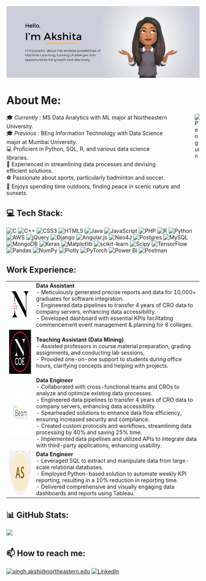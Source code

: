 ![Akshita_SIngh Banner Image](./Banner.png)


# About Me:
  <div  style="float:right; margin-bottom: 50px;"><img align= "right" src="https://condaluna.com/assets/stickers/work.gif" alt="Penguin" width="18%"/> </div>
🎓 <i>Currently </i>: MS Data Analytics with ML major at Northeastern University. </br>
      🎓 <i>Previous </i>: BEng Information Technology with Data Science major at Mumbai University.</br>
      💻 Proficient in Python, SQL, R, and various data science libraries.</br>
      💼 Experienced in streamlining data processes and devising efficient solutions.</br>
      ⚽ Passionate about sports, particularly badminton and soccer.</br>
      🌄 Enjoys spending time outdoors, finding peace in scenic nature and sunsets.</br>


## 💻 Tech Stack:
![C](https://img.shields.io/badge/c-%2300599C.svg?style=flat&logo=c&logoColor=white) ![C++](https://img.shields.io/badge/c++-%2300599C.svg?style=flat&logo=c%2B%2B&logoColor=white) ![CSS3](https://img.shields.io/badge/css3-%231572B6.svg?style=flat&logo=css3&logoColor=white) ![HTML5](https://img.shields.io/badge/html5-%23E34F26.svg?style=flat&logo=html5&logoColor=white) ![Java](https://img.shields.io/badge/java-%23ED8B00.svg?style=flat&logo=openjdk&logoColor=white) ![JavaScript](https://img.shields.io/badge/javascript-%23323330.svg?style=flat&logo=javascript&logoColor=%23F7DF1E) ![PHP](https://img.shields.io/badge/php-%23777BB4.svg?style=flat&logo=php&logoColor=white) ![R](https://img.shields.io/badge/r-%23276DC3.svg?style=flat&logo=r&logoColor=white) ![Python](https://img.shields.io/badge/python-3670A0?style=flat&logo=python&logoColor=ffdd54) ![AWS](https://img.shields.io/badge/AWS-%23FF9900.svg?style=flat&logo=amazon-aws&logoColor=white) ![jQuery](https://img.shields.io/badge/jquery-%230769AD.svg?style=flat&logo=jquery&logoColor=white) ![Django](https://img.shields.io/badge/django-%23092E20.svg?style=flat&logo=django&logoColor=white) ![Angular.js](https://img.shields.io/badge/angular.js-%23E23237.svg?style=flat&logo=angularjs&logoColor=white) ![Neo4J](https://img.shields.io/badge/Neo4j-008CC1?style=flat&logo=neo4j&logoColor=white) ![Postgres](https://img.shields.io/badge/postgres-%23316192.svg?style=flat&logo=postgresql&logoColor=white) ![MySQL](https://img.shields.io/badge/mysql-%2300000f.svg?style=flat&logo=mysql&logoColor=white) ![MongoDB](https://img.shields.io/badge/MongoDB-%234ea94b.svg?style=flat&logo=mongodb&logoColor=white) ![Keras](https://img.shields.io/badge/Keras-%23D00000.svg?style=flat&logo=Keras&logoColor=white) ![Matplotlib](https://img.shields.io/badge/Matplotlib-%23ffffff.svg?style=flat&logo=Matplotlib&logoColor=black) ![scikit-learn](https://img.shields.io/badge/scikit--learn-%23F7931E.svg?style=flat&logo=scikit-learn&logoColor=white) ![Scipy](https://img.shields.io/badge/SciPy-%230C55A5.svg?style=flat&logo=scipy&logoColor=%white) ![TensorFlow](https://img.shields.io/badge/TensorFlow-%23FF6F00.svg?style=flat&logo=TensorFlow&logoColor=white) ![Pandas](https://img.shields.io/badge/pandas-%23150458.svg?style=flat&logo=pandas&logoColor=white) ![NumPy](https://img.shields.io/badge/numpy-%23013243.svg?style=flat&logo=numpy&logoColor=white) ![Plotly](https://img.shields.io/badge/Plotly-%233F4F75.svg?style=flat&logo=plotly&logoColor=white) ![PyTorch](https://img.shields.io/badge/PyTorch-%23EE4C2C.svg?style=flat&logo=PyTorch&logoColor=white) ![Power Bi](https://img.shields.io/badge/power_bi-F2C811?style=flat&logo=powerbi&logoColor=black) ![Postman](https://img.shields.io/badge/Postman-FF6C37?style=flat&logo=postman&logoColor=white)

## Work Experience:
<table>
  <tr>
    <td><img src="./NEU.png" alt="NEU Image" width="120" height="115"/></td>
    <td>
      <strong>Data Assistant</strong><br>
      - Meticulously generated precise reports and data for 10,000+ graduates for software integration.<br>
      - Engineered data pipelines to transfer 4 years of CRO data to company servers, enhancing data accessibility.<br>
      - Developed dashboard with essential KPIs facilitating commencement event management & planning for 8 colleges.
    </td>
  </tr>
    <tr>
    <td><img src="./COE.png" alt="COE Image" width="120" height="115"/></td>
    <td>
      <strong>Teaching Assistant (Data Mining)</strong><br>
      - Assisted professors in course material preparation, grading assignments, and conducting lab sessions,<br>
      - Provided one-on-one support to students during office hours, clarifying concepts and helping with projects.<br>
    </td>
  </tr>
  <tr>
    <td><img src="./d_qyFmMI_400x400.jpg" alt="Beam Image" width="120" height="115"/></td>
    <td>
      <strong>Data Engineer</strong><br>
      - Collaborated with cross-functional teams and CROs to analyze and optimize existing data processes.<br>
      - Engineered data pipelines to transfer 4 years of CRO data to company servers, enhancing data accessibility.<br>
      - Spearheaded solutions to enhance data flow efficiency, ensuring increased security and compliance.<br>
      - Created custom protocols and workflows, streamlining data processing by 40% and saving 25% time.<br>
      - Implemented data pipelines and utilized APIs to integrate data with third-party applications, enhancing usability.
    </td>
  </tr>
  <tr>
    <td><img src="./image.png" alt="Sahu Image" width="120" height="115"/></td>
    <td>
      <strong>Data Engineer</strong><br>
      - Leveraged SQL to extract and manipulate data from large-scale relational databases. <br>
      - Employed Python-based solution to automate weekly KPI reporting, resulting in a 10% reduction in reporting time.<br>
      - Delivered comprehensive and visually engaging data dashboards and reports using Tableau.<br>
    </td>
  </tr>
</table>




## 📊 GitHub Stats:

![](https://github-readme-streak-stats.herokuapp.com/?user=akshita-singh-2000&theme=omni&hide_border=false)<br/>

## 📫 How to reach me:
<a href="mailto:singh.akshi@northeastern.edu">![singh.akshi@northeastern.edu](https://img.shields.io/badge/Outlook-%230077B5.svg?logo=Gmail&logoColor=white)</a> 
[![LinkedIn](https://img.shields.io/badge/LinkedIn-%230077B5.svg?logo=linkedin&logoColor=white)](https://linkedin.com/in/singh-akshi) 

